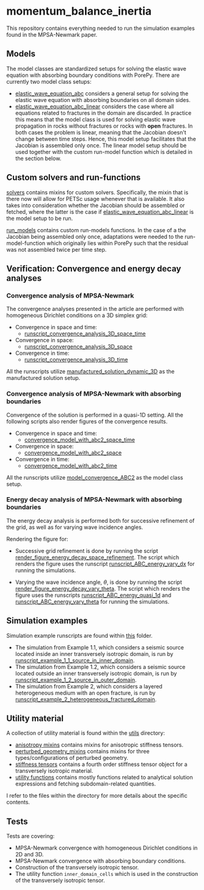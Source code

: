 # momentum_balance_inertia
This repository contains everything needed to run the simulation examples found in the
MPSA-Newmark paper.

## Models
The model classes are standardized setups for solving the elastic wave equation with absorbing boundary conditions with PorePy. There are currently two model class setups:
* [elastic_wave_equation_abc](./models/elastic_wave_equation_abc.py) considers a general
  setup for solving the elastic wave equation with absorbing boundaries on all domain
  sides.
* [elastic_wave_equation_abc_linear](./models/elastic_wave_equation_abc_linear.py)
  considers the case where all equations related to fractures in the domain are
  discarded. In practice this means that the model class is used for solving elastic
  wave propagation in rocks without fractures or rocks with **open** fractures. In both
  cases the problem is linear, meaning that the Jacobian doesn't change between
  time steps. Hence, this model setup facilitates that the Jacobian is assembled only
  once. The linear model setup should be used together with the custom run-model
  function which is detailed in the section below.

## Custom solvers and run-functions
[solvers](./solvers) contains mixins for custom solvers. Specifically, the mixin that is
there now will allow for PETSc usage whenever that is available. It also takes into
consideration whether the Jacobian should be assembled or fetched, where the latter is
the case if
[elastic_wave_equation_abc_linear](./models/elastic_wave_equation_abc_linear.py) is the
model setup to be run.

[run_models](./run_models) contains custom run-models functions. In the case of a the
Jacobian being assembled only once, adaptations were needed to the run-model-function
which originally lies within PorePy such that the residual was not assembled twice per
time step.

## Verification: Convergence and energy decay analyses
### Convergence analysis of MPSA-Newmark
The convergence analyses presented in the article are performed with 
homogeneous Dirichlet conditions on a 3D simplex grid:
* Convergence in space and time:
  * [runscript_convergence_analysis_3D_space_time](./convergence_analysis/runscript_convergence_analysis_3D_space_time.py)
* Convergence in space:
  * [runscript_convergence_analysis_3D_space](./convergence_analysis/runscript_convergence_analysis_3D_space.py) 
* Convergence in time:
  * [runscript_convergence_analysis_3D_time](./convergence_analysis/runscript_convergence_analysis_3D_time.py) 

All the runscripts utilize
[manufactured_solution_dynamic_3D](./convergence_analysis/manufactured_solution_dynamic_3D.py)
as the manufactured solution setup.

### Convergence analysis of MPSA-Newmark with absorbing boundaries
Convergence of the solution is performed in a quasi-1D setting. All the following
scripts also render figures of the convergence results.
* Convergence in space and time:
  * [convergence_model_with_abc2_space_time](./convergence_analysis/convergence_model_with_abc2_space_time.py)
* Convergence in space:
  * [convergence_model_with_abc2_space](./convergence_analysis/convergence_model_with_abc2_space.py)
* Convergence in time:
  * [convergence_model_with_abc2_time](./convergence_analysis/convergence_model_with_abc2_time.py)

All the runscripts utilize
[model_convergence_ABC2](./convergence_analysis/model_convergence_ABC2.py) as the model class setup. 

### Energy decay analysis of MPSA-Newmark with absorbing boundaries
The energy decay analysis is performed both for successive refinement 
of the grid, as well as for varying wave incidence angles. 

Rendering the figure for:
* Successive grid refinement is done by running the script
[render_figure_energy_decay_space_refinement](./convergence_analysis/render_figure_energy_decay_space_refinement.py).
The script which renders the figure uses the runscript
[runscript_ABC_energy_vary_dx](./convergence_analysis/runscript_ABC_energy_vary_dx.py)
for running the simulations.

* Varying the wave incidence angle, $\theta$, is done by running the script
[render_figure_energy_decay_vary_theta](./convergence_analysis/render_figure_energy_decay_vary_theta.py).
The script which renders the figure uses the runscripts
[runscript_ABC_energy_quasi_1d](./convergence_analysis/runscript_ABC_energy_quasi_1d.py)
and
[runscript_ABC_energy_vary_theta](./convergence_analysis/runscript_ABC_energy_vary_theta.py)
for running the simulations.

## Simulation examples
Simulation example runscripts are found within [this](./example_runscripts/) folder.
* The simulation from Example 1.1, which considers a seismic source located inside an
  inner transversely isotropic domain, is run by
  [runscript_example_1_1_source_in_inner_domain](./example_runscripts/runscript_example_1_1_source_in_inner_domain.py).
* The simulation from Example 1.2, which considers a seismic source located outside an
  inner transversely isotropic domain, is run by
  [runscript_example_1_2_source_in_outer_domain](./example_runscripts/runscript_example_1_2_source_in_outer_domain.py).
* The simulation from Example 2, which considers a layered heterogeneous medium with an
  open fracture, is run by
  [runscript_example_2_heterogeneous_fractured_domain](./example_runscripts/runscript_example_2_heterogeneous_fractured_domain.py).

## Utility material
A collection of utility material is found within the [utils](./utils/) directory:
* [anisotropy mixins](./utils/anisotropy_mixins.py) contains mixins 
for anisotropic stiffness tensors.
* [perturbed_geometry_mixins](./utils/perturbed_geometry_mixins.py) contains mixins for
three types/configurations of perturbed geometry.
* [stiffness tensors](./utils/stiffness_tensors.py) contains a fourth order stiffness
tensor object for a transversely isotropic material.
* [utility functions](./utils/utility_functions.py) contains mostly functions related to
analytical solution expressions and fetching subdomain-related quantities.

I refer to the files within the directory for more details about the specific contents.

## Tests
Tests are covering:
* MPSA-Newmark convergence with homogeneous Dirichlet conditions in 2D and 3D.
* MPSA-Newmark convergence with absorbing boundary conditions.
* Construction of the transversely isotropic tensor.
* The utility function ``inner_domain_cells`` which is used in the construction of the transversely isotropic tensor.
